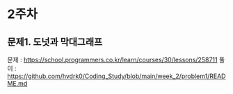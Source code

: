 # 2주차

## 문제1. 도넛과 막대그래프
문제 : https://school.programmers.co.kr/learn/courses/30/lessons/258711
풀이 : https://github.com/hvdrk0/Coding_Study/blob/main/week_2/problem1/README.md
